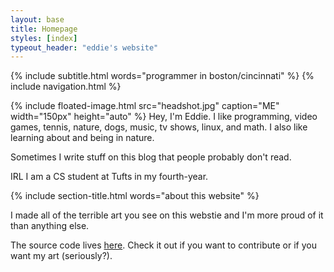```yaml
---
layout: base
title: Homepage
styles: [index]
typeout_header: "eddie's website"
---
```

{% include subtitle.html words="programmer in boston/cincinnati" %}
{% include navigation.html %}

{% include floated-image.html src="headshot.jpg" caption="ME" width="150px" height="auto" %}
Hey, I'm Eddie. I like programming, video games, tennis, nature, dogs, music, tv shows, linux, and math. I also like learning about and being in nature.

Sometimes I write stuff on this blog that people probably don't read. 

IRL I am a CS student at Tufts in my fourth-year. 

{% include section-title.html words="about this website" %}

I made all of the terrible art you see on this webstie and I'm more proud of it than anything else.

The source code lives [here](https://github.com/e-hat/e-hat.github.io). 
Check it out if you want to contribute or if you want my art (seriously?).
